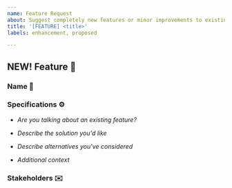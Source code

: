 ```yaml
---
name: Feature Request
about: Suggest completely new features or minor improvements to existing functionality
title: '[FEATURE] <title>'
labels: enhancement, proposed

---
```


## **NEW!** Feature 🚀

### Name 📎

  <!-- We do not expect a cool name (though it can be 😉), but we need a reference to discuss it. -->

### Specifications ⚙️

* *Are you talking about an existing feature?*

  <!-- You might want to request an enhancement. Visual evidence (Videos, Gifs, Images) of the existing feature can help us better identify how to help you. -->

* *Describe the solution you'd like*

  <!-- Whether a brand new feature or an enhancement, you may want to create diagrams to better picture what you expect as a solution. [Here's](https://github.com/mercadolibre/fury_innersource-frontend-platform/issues/17) an example of how to do it. -->

* *Describe alternatives you've considered*

  <!-- Do not take for granted that your solution above is the only possibility. It might not be feasible. We will not speculate on another option for you, thus make sure to explore other viable ones. -->

* *Additional context*

  <!-- More important than describing what you expect from a feature is actually describing what you don't. -->

### Stakeholders ✉️‍

  <!-- @ tag those interested in this issue. -->